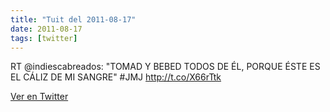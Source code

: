 ```yaml
---
title: "Tuit del 2011-08-17"
date: 2011-08-17
tags: [twitter]
---
```


RT @indiescabreados: "TOMAD Y BEBED TODOS DE ÉL, PORQUE ÉSTE ES EL CÁLIZ DE MI SANGRE" #JMJ http://t.co/X66rTtk



[Ver en Twitter](https://twitter.com/i/web/status/103952382278373378)
